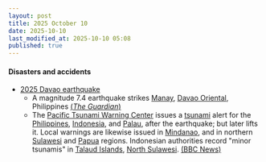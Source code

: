 ```yaml
---
layout: post
title: 2025 October 10
date: 2025-10-10
last_modified_at: 2025-10-10 05:08
published: true
---
```



#### Disasters and accidents

* [2025 Davao earthquake](https://en.wikipedia.org/wiki/2025_Davao_earthquake "2025 Davao earthquake")
  * A magnitude 7.4 earthquake strikes [Manay](https://en.wikipedia.org/wiki/Manay%2C_Davao_Oriental "Manay, Davao Oriental"), [Davao Oriental](https://en.wikipedia.org/wiki/Davao_Oriental "Davao Oriental"), Philippines [(*The Guardian*)](https://www.theguardian.com/world/live/2025/oct/10/philippines-earthquake-tsunami-warning-issued-after-7-quake-hits-mindanao)
  * The [Pacific Tsunami Warning Center](https://en.wikipedia.org/wiki/Pacific_Tsunami_Warning_Center "Pacific Tsunami Warning Center") issues a [tsunami](https://en.wikipedia.org/wiki/Tsunami "Tsunami") alert for the [Philippines](https://en.wikipedia.org/wiki/Philippines "Philippines"), [Indonesia](https://en.wikipedia.org/wiki/Indonesia "Indonesia"), and [Palau](https://en.wikipedia.org/wiki/Palau "Palau"), after the earthquake; but later lifts it. Local warnings are likewise issued in [Mindanao](https://en.wikipedia.org/wiki/Mindanao "Mindanao"), and in northern [Sulawesi](https://en.wikipedia.org/wiki/Sulawesi "Sulawesi") and [Papua](https://en.wikipedia.org/wiki/Western_New_Guinea "Western New Guinea") regions. Indonesian authorities record "minor tsunamis" in [Talaud Islands](https://en.wikipedia.org/wiki/Talaud_Islands "Talaud Islands"), [North Sulawesi](https://en.wikipedia.org/wiki/North_Sulawesi "North Sulawesi"). [(BBC News)](https://www.bbc.com/news/live/c33r1dgnmnvt)
